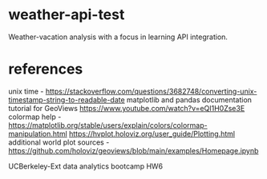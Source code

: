 # weather-api-test
Weather-vacation analysis with a focus in learning API integration.

# references
unix time - https://stackoverflow.com/questions/3682748/converting-unix-timestamp-string-to-readable-date
matplotlib and pandas documentation
tutorial for GeoViews https://www.youtube.com/watch?v=eQI1H0Zse3E
colormap help  - https://matplotlib.org/stable/users/explain/colors/colormap-manipulation.html https://hvplot.holoviz.org/user_guide/Plotting.html
additional world plot sources - https://github.com/holoviz/geoviews/blob/main/examples/Homepage.ipynb

UCBerkeley-Ext data analytics bootcamp HW6
